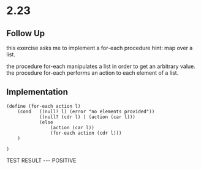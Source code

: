 # 2.23
## Follow Up
this exercise asks me to implement a for-each procedure 
hint: map over a list.

the procedure for-each manipulates a list in order to get an arbitrary value.
the procedure for-each performs an action to each element of a list.

## Implementation
``` racket
(define (for-each action l)
    (cond   ((null? l) (error "no elements provided"))
            ((null? (cdr l) ) (action (car l)))
            (else 
                (action (car l))
                (for-each action (cdr l)))
    )

)
```

TEST RESULT --- POSITIVE